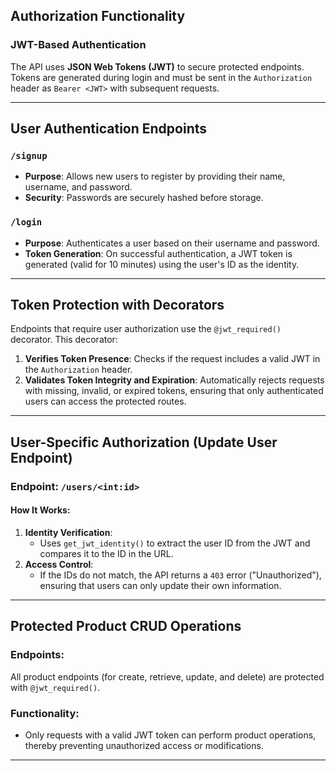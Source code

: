 ## Authorization Functionality

### JWT-Based Authentication
The API uses **JSON Web Tokens (JWT)** to secure protected endpoints. Tokens are generated during login and must be sent in the `Authorization` header as `Bearer <JWT>` with subsequent requests.

---

## User Authentication Endpoints

### `/signup`
- **Purpose**: Allows new users to register by providing their name, username, and password.
- **Security**: Passwords are securely hashed before storage.

### `/login`
- **Purpose**: Authenticates a user based on their username and password.
- **Token Generation**: On successful authentication, a JWT token is generated (valid for 10 minutes) using the user's ID as the identity.

---

## Token Protection with Decorators
Endpoints that require user authorization use the `@jwt_required()` decorator. This decorator:

1. **Verifies Token Presence**: Checks if the request includes a valid JWT in the `Authorization` header.
2. **Validates Token Integrity and Expiration**: Automatically rejects requests with missing, invalid, or expired tokens, ensuring that only authenticated users can access the protected routes.

---

## User-Specific Authorization (Update User Endpoint)

### Endpoint: `/users/<int:id>`
#### How It Works:
1. **Identity Verification**:
   - Uses `get_jwt_identity()` to extract the user ID from the JWT and compares it to the ID in the URL.
2. **Access Control**:
   - If the IDs do not match, the API returns a `403` error ("Unauthorized"), ensuring that users can only update their own information.

---

## Protected Product CRUD Operations

### Endpoints:
All product endpoints (for create, retrieve, update, and delete) are protected with `@jwt_required()`.

### Functionality:
- Only requests with a valid JWT token can perform product operations, thereby preventing unauthorized access or modifications.

---

